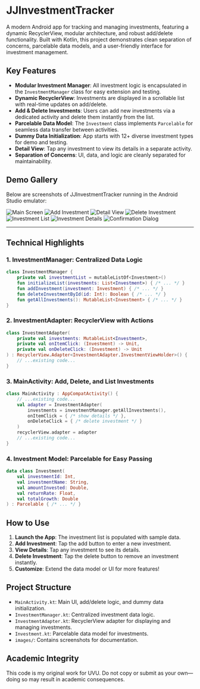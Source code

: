# JJInvestmentTracker

A modern Android app for tracking and managing investments, featuring a dynamic RecyclerView, modular architecture, and robust add/delete functionality. Built with Kotlin, this project demonstrates clean separation of concerns, parcelable data models, and a user-friendly interface for investment management.

## Key Features

- **Modular Investment Manager**: All investment logic is encapsulated in the `InvestmentManager` class for easy extension and testing.
- **Dynamic RecyclerView**: Investments are displayed in a scrollable list with real-time updates on add/delete.
- **Add & Delete Investments**: Users can add new investments via a dedicated activity and delete them instantly from the list.
- **Parcelable Data Model**: The `Investment` class implements `Parcelable` for seamless data transfer between activities.
- **Dummy Data Initialization**: App starts with 12+ diverse investment types for demo and testing.
- **Detail View**: Tap any investment to view its details in a separate activity.
- **Separation of Concerns**: UI, data, and logic are cleanly separated for maintainability.

## Demo Gallery

Below are screenshots of JJInvestmentTracker running in the Android Studio emulator:

![Main Screen](images/img-1.png)
![Add Investment](images/img-2.png)
![Detail View](images/img-3.png)
![Delete Investment](images/img-4.png)
![Investment List](images/img-5.png)
![Investment Details](images/img-6.png)
![Confirmation Dialog](images/img-7.png)

---

## Technical Highlights

### 1. InvestmentManager: Centralized Data Logic
```kotlin
class InvestmentManager {
    private val investmentList = mutableListOf<Investment>()
    fun initializeList(investments: List<Investment>) { /* ... */ }
    fun addInvestment(investment: Investment) { /* ... */ }
    fun deleteInvestmentById(id: Int): Boolean { /* ... */ }
    fun getAllInvestments(): MutableList<Investment> { /* ... */ }
}
```

### 2. InvestmentAdapter: RecyclerView with Actions
```kotlin
class InvestmentAdapter(
    private val investments: MutableList<Investment>,
    private val onItemClick: (Investment) -> Unit,
    private val onDeleteClick: (Investment) -> Unit
) : RecyclerView.Adapter<InvestmentAdapter.InvestmentViewHolder>() {
    // ...existing code...
}
```

### 3. MainActivity: Add, Delete, and List Investments
```kotlin
class MainActivity : AppCompatActivity() {
    // ...existing code...
    val adapter = InvestmentAdapter(
        investments = investmentManager.getAllInvestments(),
        onItemClick = { /* show details */ },
        onDeleteClick = { /* delete investment */ }
    )
    recyclerView.adapter = adapter
    // ...existing code...
}
```

### 4. Investment Model: Parcelable for Easy Passing
```kotlin
data class Investment(
    val investmentId: Int,
    val investmentName: String,
    val amountInvested: Double,
    val returnRate: Float,
    val totalGrowth: Double
) : Parcelable { /* ... */ }
```

## How to Use

1. **Launch the App**: The investment list is populated with sample data.
2. **Add Investment**: Tap the add button to enter a new investment.
3. **View Details**: Tap any investment to see its details.
4. **Delete Investment**: Tap the delete button to remove an investment instantly.
5. **Customize**: Extend the data model or UI for more features!

## Project Structure

- `MainActivity.kt`: Main UI, add/delete logic, and dummy data initialization.
- `InvestmentManager.kt`: Centralized investment data logic.
- `InvestmentAdapter.kt`: RecyclerView adapter for displaying and managing investments.
- `Investment.kt`: Parcelable data model for investments.
- `images/`: Contains screenshots for documentation.

## Academic Integrity

This code is my original work for UVU. Do not copy or submit as your own—doing so may result in academic consequences.
